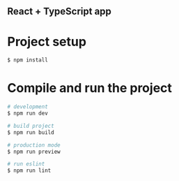 ## React + TypeScript app

# Project setup

```bash
$ npm install
```

# Compile and run the project

```bash
# development
$ npm run dev

# build project
$ npm run build

# production mode
$ npm run preview

# run eslint
$ npm run lint
```